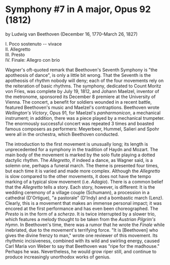 # Symphony #7 in A major, Opus 92 (1812)
by Ludwig van Beethoven (December 16, 1770&ndash;March 26, 1827)

I. Poco sostenuto -- vivace  
II. Allegretto  
III. Presto  
IV. Finale: Allegro con brio  

Wagner's oft-quoted remark that Beethoven's Seventh Symphony is "the apotheosis of dance", is only a little bit wrong. That the Seventh is the apotheosis of rhythm nobody will deny; each of the four movements rely on the reiteration of basic rhythms. The symphony, dedicated to Count Moritz von Fries, was complete by July 19, 1812, and Johann Maelzel, inventor of the metronome, sponsored its December 8 premiere at the University of Vienna. The concert, a benefit for soldiers wounded in a recent battle, featured Beethoven's music and Maelzel's contraptions. Beethoven wrote *Wellington's Victory*, Opus 91, for Maelzel's *panharmonicon*, a mechanical instrument; in addition, there was a piece played by a mechanical trumpeter. The enormously successful concert was repeated 3 times and boasted famous composers as performers: Meyerbeer, Hummel, Salieri and Spohr were all in the orchestra, which Beethoven conducted. 

The introduction to the first movement is unusually long; its length is unprecedented for a symphony in the tradition of Haydn and Mozart. The main body of the movement is marked by the solo flute playing a dotted dactylic rhythm. The *Allegretto*, if indeed a dance, as Wagner said, is a solemn one, perhaps a funeral march. The theme is presented four times, but each time it is varied and made more complex. Although the *Allegretto* is slow compared to the other movements, it does not have the tempo marking of a typical slow movement (i.e. *Adagio*). There is a common belief that the *Allegretto* tells a story. Each story, however, is different: It is the wedding ceremony of a village couple (Schumann), a procession in a cathedral (D'Ortigue), "a pastorale" (D'Indy) and a bombastic march (Lenz). Clearly, this is a movement that makes an immense personal impact; it was encored at the first performance and has even been choreographed. The *Presto* is in the form of a *scherzo*. It is twice interrupted by a slower trio, which features a melody thought to be taken from the *Austrian Pilgrim's Hymn*. In Beethoven's time, there was a rumor that he wrote the *Finale* while inebriated, due to the movement's terrifying force. "It is [Beethoven] who gives the divine frenzy to man," wrote one reviewer of this movement. Its rhythmic incisiveness, combined with its wild and swirling energy, caused Carl Maria von Weber to say that Beethoven was "ripe for the madhouse." Perhaps he was. Nevertheless, he would grow riper still, and continue to produce increasingly unorthodox works of genius.
